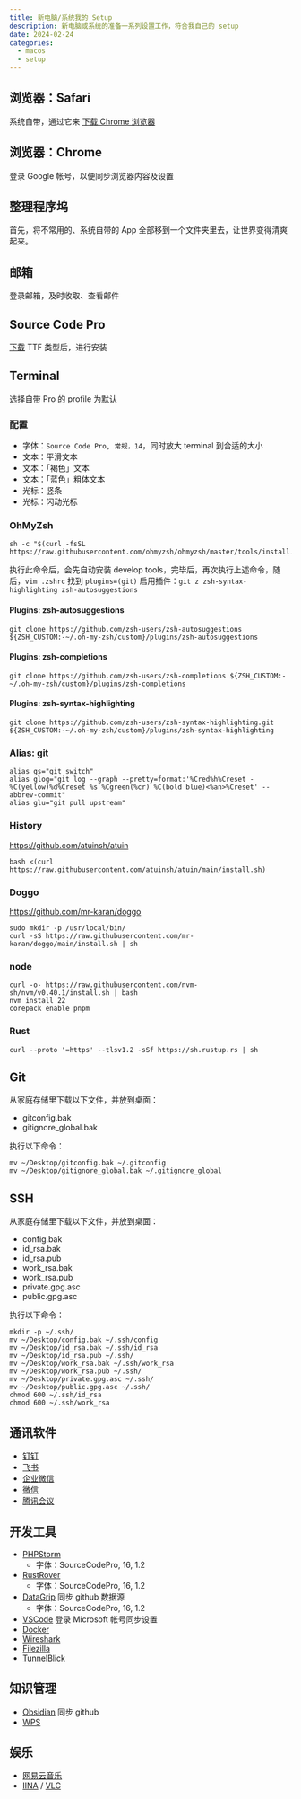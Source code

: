 ```yaml
---
title: 新电脑/系统我的 Setup
description: 新电脑或系统的准备一系列设置工作，符合我自己的 setup
date: 2024-02-24
categories: 
  - macos
  - setup
---
```


## 浏览器：Safari

系统自带，通过它来 [下载 Chrome 浏览器](https://www.google.com/intl/zh-CN/chrome/)

## 浏览器：Chrome

登录 Google 帐号，以便同步浏览器内容及设置 

## 整理程序坞

首先，将不常用的、系统自带的 App 全部移到一个文件夹里去，让世界变得清爽起来。

## 邮箱

登录邮箱，及时收取、查看邮件

## Source Code Pro

[下载](https://github.com/adobe-fonts/source-code-pro/releases) TTF 类型后，进行安装

## Terminal

选择自带 Pro 的 profile 为默认

### 配置

- 字体：`Source Code Pro, 常规，14`，同时放大 terminal 到合适的大小
- 文本：平滑文本
- 文本：「褐色」文本
- 文本：「蓝色」粗体文本
- 光标：竖条
- 光标：闪动光标

### OhMyZsh

```shell
sh -c "$(curl -fsSL https://raw.githubusercontent.com/ohmyzsh/ohmyzsh/master/tools/install.sh)"
```

执行此命令后，会先自动安装 develop tools，完毕后，再次执行上述命令，随后，`vim .zshrc` 找到 `plugins=(git)` 启用插件：`git z zsh-syntax-highlighting zsh-autosuggestions`

#### Plugins: zsh-autosuggestions

```shell
git clone https://github.com/zsh-users/zsh-autosuggestions ${ZSH_CUSTOM:-~/.oh-my-zsh/custom}/plugins/zsh-autosuggestions
```

#### Plugins: zsh-completions

```shell
git clone https://github.com/zsh-users/zsh-completions ${ZSH_CUSTOM:-~/.oh-my-zsh/custom}/plugins/zsh-completions
```

#### Plugins: zsh-syntax-highlighting

```shell
git clone https://github.com/zsh-users/zsh-syntax-highlighting.git ${ZSH_CUSTOM:-~/.oh-my-zsh/custom}/plugins/zsh-syntax-highlighting 
```

### Alias: git

```shell
alias gs="git switch"
alias glog="git log --graph --pretty=format:'%Cred%h%Creset -%C(yellow)%d%Creset %s %Cgreen(%cr) %C(bold blue)<%an>%Creset' --abbrev-commit"
alias glu="git pull upstream"
```

### History

https://github.com/atuinsh/atuin

```shell
bash <(curl https://raw.githubusercontent.com/atuinsh/atuin/main/install.sh)
```

### Doggo

https://github.com/mr-karan/doggo

```shell
sudo mkdir -p /usr/local/bin/
curl -sS https://raw.githubusercontent.com/mr-karan/doggo/main/install.sh | sh
```

### node

```shell
curl -o- https://raw.githubusercontent.com/nvm-sh/nvm/v0.40.1/install.sh | bash
nvm install 22
corepack enable pnpm
```

### Rust

```shell
curl --proto '=https' --tlsv1.2 -sSf https://sh.rustup.rs | sh
```

## Git

从家庭存储里下载以下文件，并放到桌面：

- gitconfig.bak
- gitignore_global.bak

执行以下命令：

```shell
mv ~/Desktop/gitconfig.bak ~/.gitconfig
mv ~/Desktop/gitignore_global.bak ~/.gitignore_global
```

## SSH

从家庭存储里下载以下文件，并放到桌面：

- config.bak
- id_rsa.bak
- id_rsa.pub
- work_rsa.bak
- work_rsa.pub
- private.gpg.asc
- public.gpg.asc

执行以下命令：

```shell
mkdir -p ~/.ssh/
mv ~/Desktop/config.bak ~/.ssh/config
mv ~/Desktop/id_rsa.bak ~/.ssh/id_rsa
mv ~/Desktop/id_rsa.pub ~/.ssh/
mv ~/Desktop/work_rsa.bak ~/.ssh/work_rsa
mv ~/Desktop/work_rsa.pub ~/.ssh/
mv ~/Desktop/private.gpg.asc ~/.ssh/
mv ~/Desktop/public.gpg.asc ~/.ssh/
chmod 600 ~/.ssh/id_rsa
chmod 600 ~/.ssh/work_rsa
```

## 通讯软件

- [钉钉](https://page.dingtalk.com/wow/z/dingtalk/simple/ddhomedownload#/)
- [飞书](https://www.feishu.cn/download)
- [企业微信](https://work.weixin.qq.com/#indexDownload)
- [微信](https://weixin.qq.com/)
- [腾讯会议](https://meeting.tencent.com/download/)

## 开发工具

- [PHPStorm](https://www.jetbrains.com/phpstorm/download/#section=mac)
  - 字体：SourceCodePro, 16, 1.2 
- [RustRover](https://www.jetbrains.com/rust/download/?section=mac)
  - 字体：SourceCodePro, 16, 1.2 
- [DataGrip](https://www.jetbrains.com/datagrip/download/#section=mac) 同步 github 数据源
  - 字体：SourceCodePro, 16, 1.2 
- [VSCode](https://code.visualstudio.com/) 登录 Microsoft 帐号同步设置
- [Docker](https://docs.docker.com/desktop/install/mac-install/)
- [Wireshark](https://www.wireshark.org/download.html)
- [Filezilla](https://filezilla-project.org/download.php?type=client)
- [TunnelBlick](https://tunnelblick.net/downloads.html)

## 知识管理

- [Obsidian](https://obsidian.md/) 同步 github
- [WPS](https://platform.wps.cn/)

## 娱乐

- [网易云音乐](https://music.163.com/)
- [IINA](https://iina.io/) / [VLC](https://www.videolan.org/)
